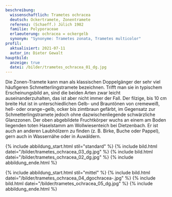 ```yaml
---
beschreibung:
  wissenschaftlich: Trametes ochracea
  deutsch: Ockertramete, Zonentramete
  referenz: (Schaeff.) Jülich 1982
  familie: Polyporaceae
  erlaeuterung: ochracea = ockergelb
  synonym: "Synonyme: Trametes zonata, Trametes multicolor"
profil:
  aktualisiert: 2021-07-11
  autor_in: Dieter Gewalt
hauptbild:
  anzeige: true
  datei: /bilder/trametes_ochracea_01_dg.jpg
---
```

Die Zonen-Tramete kann man als klassischen Doppelgänger der sehr viel häufigeren Schmetterlingstramete bezeichnen. Trifft man sie in typischem Erscheinungsbild an, sind die beiden Arten zwar leicht auseinanderzuhalten, das ist aber nicht immer der Fall. Der filzige, bis 10 cm breite Hut ist in unterschiedlichen Gelb- und Brauntönen von cremeweiß, hell- oder orange¬gelb, ocker bis zimtbraun gefärbt, im Gegensatz zur Schmetterlingstramete jedoch ohne dazwischenliegende schwärzliche Glanzzonen. Der oben abgebildete Fruchtkörper wuchs an einem am Boden liegenden toten Haselstamm am Wollwiesenteich bei Dietzenbach. Er ist auch an anderen Laubhölzern zu finden (z. B. Birke, Buche oder Pappel), gern auch in Wassernähe oder in Auwäldern.

{% include abbildung_start.html stil="standard" %}
{% include bild.html datei="/bilder/trametes_ochracea_03_dg.jpg" %}
{% include bild.html datei="/bilder/trametes_ochracea_02_dg.jpg" %}
{% include abbildung_ende.html %}

{% include abbildung_start.html stil="mittel" %}
{% include bild.html datei="/bilder/trametes_ochracea_04_dgochracea-.jpg" %}
{% include bild.html datei="/bilder/trametes_ochracea_05_dg.jpg" %}
{% include abbildung_ende.html %}